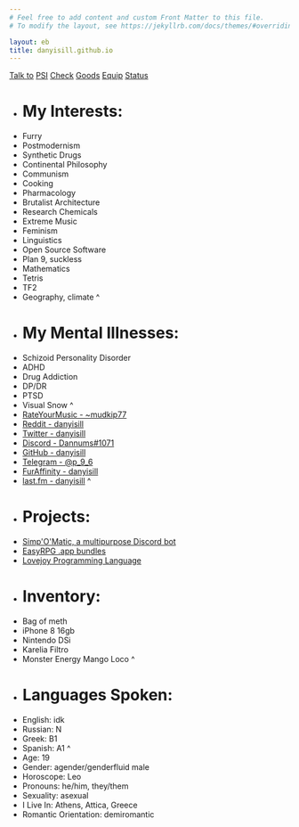 ```yaml
---
# Feel free to add content and custom Front Matter to this file.
# To modify the layout, see https://jekyllrb.com/docs/themes/#overriding-theme-defaults

layout: eb
title: danyisill.github.io
---
```

[Talk to]() [PSI]() [Check]() [Goods]() [Equip]() [Status]()

- # My Interests:
- Furry
- Postmodernism
- Synthetic Drugs
- Continental Philosophy
- Communism
- Cooking
- Pharmacology
- Brutalist Architecture
- Research Chemicals
- Extreme Music
- Feminism
- Linguistics
- Open Source Software
- Plan 9, suckless
- Mathematics
- Tetris
- TF2
- Geography, climate
^
- # My Mental Illnesses:
- Schizoid Personality Disorder
- ADHD
- Drug Addiction
- DP/DR
- PTSD
- Visual Snow
^
- [RateYourMusic - ~mudkip77](https://rateyourmusic.com/~mudkip77)
- [Reddit - danyisill](https://old.reddit.com/u/danyisill)
- [Twitter - danyisill](https://twitter.com/danyisill)
- [Discord - Dannums#1071](#discord)
- [GitHub - danyisill](https://github.com/danyisill)
- [Telegram - @p_9_6](https://t.me/p_9_6)
- [FurAffinity - danyisill](https://furaffinity.net/user/danyisill)
- [last.fm - danyisill](https://last.fm/user/danyisill)
^
- # Projects:
- [Simp'O'Matic, a multipurpose Discord bot](https://github.com/Demonstrandum/Simp-O-Matic)
- [EasyRPG .app bundles](ez)
- [Lovejoy Programming Language](https://lovejoy-lang.github.io/)
- # Inventory:
- Bag of meth
- iPhone 8 16gb
- Nintendo DSi
- Karelia Filtro
- Monster Energy Mango Loco
^
- # Languages Spoken:
- English: idk
- Russian: N
- Greek: B1
- Spanish: A1
^
- Age: 19
- Gender: agender/genderfluid male
- Horoscope: Leo
- Pronouns: he/him, they/them
- Sexuality: asexual
- I Live In: Athens, Attica, Greece
- Romantic Orientation: demiromantic
